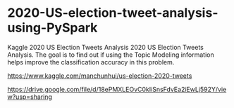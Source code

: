 # 2020-US-election-tweet-analysis-using-PySpark
Kaggle 2020 US Election Tweets Analysis 2020 US Election Tweets Analysis. The goal is to find out if using the Topic Modeling information helps improve the classification accuracy in this problem. 

https://www.kaggle.com/manchunhui/us-election-2020-tweets

https://drive.google.com/file/d/18ePMXLEOvC0kIiSnsFdvEa2iEwLj592Y/view?usp=sharing
